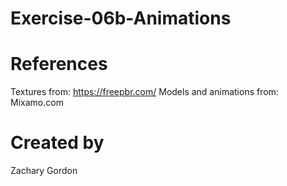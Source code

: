# Exercise-06b-Animations

# References

Textures from: https://freepbr.com/
Models and animations from: Mixamo.com

# Created by 
Zachary Gordon
